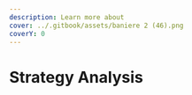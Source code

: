 ```yaml
---
description: Learn more about
cover: ../.gitbook/assets/baniere 2 (46).png
coverY: 0
---
```


# Strategy Analysis

